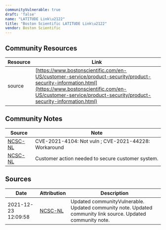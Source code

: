 ```yaml
---
communityVulnerable: true
draft: 'false'
name: "LATITUDE Link\u2122"
title: "Boston Scientific LATITUDE Link\u2122"
vendor: Boston Scientific
---
```



## Community Resources
| Resource | Link |
| --- | --- |
| source | [https://www.bostonscientific.com/en-US/customer-service/product-security/product-security-information.html](https://www.bostonscientific.com/en-US/customer-service/product-security/product-security-information.html) |

## Community Notes
| Source | Note |
| --- | --- |
| [NCSC-NL](https://github.com/NCSC-NL/log4shell/blob/main/software/README.md) | CVE-2021-4104: Not vuln ; CVE-2021-44228: Workaround </ul> |
| [NCSC-NL](https://github.com/NCSC-NL/log4shell/blob/main/software/README.md) | Customer action needed to secure customer system. |

## Sources
| Date | Attribution | Description |
| --- | --- | --- |
| 2021-12-23 12:09:58 | [NCSC-NL](https://github.com/NCSC-NL/log4shell/blob/main/software/README.md) | Updated communityVulnerable. Updated community note. Updated community link source. Updated community note.  |
